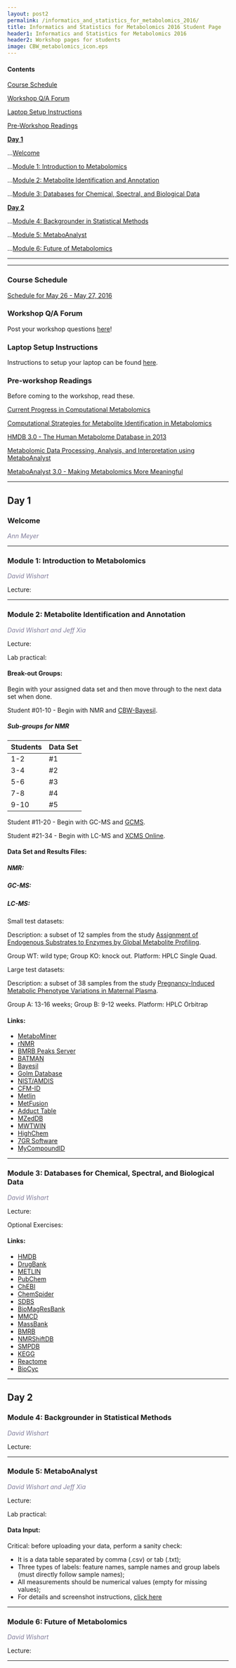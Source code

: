 ```yaml
---
layout: post2
permalink: /informatics_and_statistics_for_metabolomics_2016/
title: Informatics and Statistics for Metabolomics 2016 Student Page
header1: Informatics and Statistics for Metabolomics 2016
header2: Workshop pages for students
image: CBW_metabolomics_icon.eps
---
```


#### Contents
[Course Schedule](#course_schedule)

[Workshop Q/A Forum](#q_a_forum)

[Laptop Setup Instructions](#laptop_setup)

[Pre-Workshop Readings](#pre_readings)

**[Day 1](#day_1)**


  ...[Welcome](#welcome)
  
  ...[Module 1: Introduction to Metabolomics](#module_1)
  
  ...[Module 2: Metabolite Identification and Annotation](#module_2)
  
  ...[Module 3: Databases for Chemical, Spectral, and Biological Data](#module_3)
  
  
**[Day 2](#day_2)**


  ...[Module 4: Backgrounder in Statistical Methods](#module_4)
  
  ...[Module 5: MetaboAnalyst](#module_5)
  
  ...[Module 6: Future of Metabolomics](#module_6)
  
***
***

###  Course Schedule  <a id="course_schedule"></a>

  <a href="http://bioinformatics-ca.github.io/2016_workshops/metabolomics/Metabolomics_2016_Schedule_v1.pdf">Schedule for May 26 - May 27, 2016</a>


###  Workshop Q/A Forum <a id="q_a_forum"></a>

  Post your workshop questions <a href="http://todaysmeet.com/Metabolomics2016">here</a>!


###  Laptop Setup Instructions <a id="laptop_setup"></a>

  Instructions to setup your laptop can be found <a href="http://bioinformatics-ca.github.io/2016_workshops/metabolomics/laptop_setup_instructions.pdf">here</a>.


###  Pre-workshop Readings <a id="pre_readings"></a>

  Before coming to the workshop, read these.
  
  <a href="http://www.ncbi.nlm.nih.gov/pubmed/17626065">Current Progress in Computational Metabolomics</a>
  
  <a href="http://www.ncbi.nlm.nih.gov/pubmed/21083105">Computational Strategies for Metabolite Identification in Metabolomics</a>
  
  <a href="http://www.ncbi.nlm.nih.gov/pubmed/23161693">HMDB 3.0 - The Human Metabolome Database in 2013</a>
  
  <a href="http://www.ncbi.nlm.nih.gov/pubmed/21633943">Metabolomic Data Processing, Analysis, and Interpretation using MetaboAnalyst</a>
  
  <a href="http://www.ncbi.nlm.nih.gov/pubmed/25897128">MetaboAnalyst 3.0 - Making Metabolomics More Meaningful</a>

***

##  Day 1 <a id="day_1"></a>

###  Welcome <a id="welcome"></a>

  *<font color="#827e9c">Ann Meyer</font>* 
<br>

***

###  Module 1: Introduction to Metabolomics <a id="module_1"></a>

  *<font color="#827e9c">David Wishart</font>*
  
  Lecture:

***

###  Module 2: Metabolite Identification and Annotation <a id="module_2"></a>

  *<font color="#827e9c">David Wishart and Jeff Xia</font>*
  
  Lecture:
  
  Lab practical:
  
  
#### Break-out Groups:
  
  Begin with your assigned data set and then move through to the next data set when done.
  
  Student #01-10 - Begin with NMR and <a href="http://cbw.bayesil.ca/">CBW-Bayesil</a>.
  
  
##### Sub-groups for NMR
  
  Students | Data Set
  -------- | --------
  1-2 | #1
  3-4 | #2
  5-6 | #3
  7-8 | #4
  9-10 | #5
  
  Student #11-20 - Begin with GC-MS and <a href="http://gcms.wishartlab.com/">GCMS</a>.
  
  Student #21-34 - Begin with LC-MS and <a href="http://xcmsonline.scripps.edu/index.php">XCMS Online</a>.
  
  
#### Data Set and Results Files:
  
  
##### NMR:
  
##### GC-MS:
  
##### LC-MS:
  
  Small test datasets:
  
  Description: a subset of 12 samples from the study <a href="http://www.bioconductor.org/packages/release/data/experiment/html/faahKO.html">Assignment of Endogenous Substrates to Enzymes by Global Metabolite Profiling</a>.
  
  Group WT: wild type; Group KO: knock out.  Platform: HPLC Single Quad.
  
  
  Large test datasets:
  
  Description: a subset of 38 samples from the study <a href="http://www.ebi.ac.uk/metabolights/MTBLS146">Pregnancy-Induced Metabolic Phenotype Variations in Maternal Plasma</a>.
  
  Group A: 13-16 weeks; Group B: 9-12 weeks.  Platform: HPLC Orbitrap
  
  
#### Links:
  
 * [MetaboMiner](http://wishart.biology.ualberta.ca/metabominer/) 
 * [rNMR](http://rnmr.nmrfam.wisc.edu/) 
 * [BMRB Peaks Server](http://www.bmrb.wisc.edu/metabolomics/query_metab.php) 
 * [BATMAN](http://batman.r-forge.r-project.org/) 
 * [Bayesil](http://bayesil.ca/) 
 * [Golm Database](http://gmd.mpimp-golm.mpg.de/) 
 * [NIST/AMDIS](http://chemdata.nist.gov/) 
 * [CFM-ID](http://cfmid.wishartlab.com/) 
 * [Metlin](http://metlin.scripps.edu/upload.php/) 
 * [MetFusion](http://msbi.ipb-halle.de/MetFusion/) 
 * [Adduct Table](http://fiehnlab.ucdavis.edu/staff/kind/Metabolomics/MS-Adduct-Calculator/) 
 * [MZedDB](http://maltese.dbs.aber.ac.uk:8888/hrmet/search/genip.php) 
 * [MWTWIN](http://www.alchemistmatt.com/mwtwin.html/) 
 * [HighChem](http://www.highchem.com/formula-generator/) 
 * [7GR Software](http://fiehnlab.ucdavis.edu/projects/Seven_Golden_Rules/Software/) 
 * [MyCompoundID](http://mycompoundid.org/) 

***

###  Module 3: Databases for Chemical, Spectral, and Biological Data <a id="module_3"></a>

  *<font color="#827e9c">David Wishart</font>*
  
  Lecture:
  
  Optional Exercises:
  
 
#### Links:
  
 * [HMDB](http://hmdb.ca/) 
 * [DrugBank](http://drugbank.ca/) 
 * [METLIN](http://metlin.scripps.edu/) 
 * [PubChem](http://pubchem.ncbi.nlm.nih.gov/) 
 * [ChEBI](http://www.ebi.ac.uk/chebi/) 
 * [ChemSpider](http://chemspider.com/) 
 * [SDBS](http://sdbs.db.aist.go.jp/) 
 * [BioMagResBank](http://bmrb.wisc.edu/metabolomics/) 
 * [MMCD](http://mmcd.nmrfam.wisc.edu/) 
 * [MassBank](http://www.massbank.jp/) 
 * [BMRB](http://www.bmrb.wisc.edu/) 
 * [NMRShiftDB](http://www.ebi.ac.uk/nmrshiftdb/) 
 * [SMPDB](http://www.smpdb.ca/) 
 * [KEGG](http://www.genome.jp/kegg/) 
 * [Reactome](http://www.reactome.org/) 
 * [BioCyc](http://biocyc.org/) 

***

##  Day 2 <a id="day_2"></a>

###  Module 4: Backgrounder in Statistical Methods <a id="module_4"></a>

  *<font color="#827e9c">David Wishart</font>*
  
  Lecture:

***

###  Module 5: MetaboAnalyst <a id="module_5"></a>

  *<font color="827e9c">David Wishart and Jeff Xia</font>*
  
  Lecture:
  
  Lab practical:
  
  
#### Data Input:
  
  Critical: before uploading your data, perform a sanity check: 
  
* It is a data table separated by comma (.csv) or tab (.txt); 
* Three types of labels: feature names, sample names and group labels (must directly follow sample names);
* All measurements should be numerical values (empty for missing values); 
* For details and screenshot instructions, [click here](http://www.metaboanalyst.ca/faces/docs/Format.xhtml)

***

###  Module 6: Future of Metabolomics <a id="module_6"></a>

  *<font color="827e9c">David Wishart</font>*
  
  Lecture:

***
